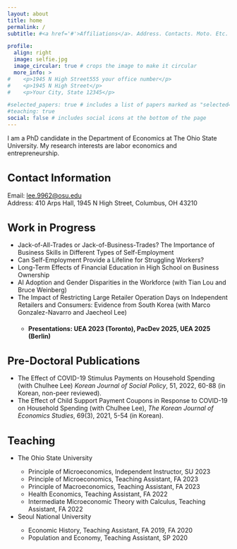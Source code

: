 ```yaml
---
layout: about
title: home 
permalink: /
subtitle: #<a href='#'>Affiliations</a>. Address. Contacts. Moto. Etc.

profile:
  align: right
  image: selfie.jpg
  image_circular: true # crops the image to make it circular
  more_info: >
#    <p>1945 N High Street555 your office number</p>
#    <p>1945 N High Street</p>
#    <p>Your City, State 12345</p>

#selected_papers: true # includes a list of papers marked as "selected={true}"
#teaching: true
social: false # includes social icons at the bottom of the page
---
```


I am a PhD candidate in the Department of Economics at The Ohio State University. My research interests are labor economics and entrepreneurship.  

<style>
h1 {
  font-size: 24px;
}
h3 {
  font-size: 14px;
}
</style>


<h1>Contact Information</h1>

Email: <a href="lee.9962@osu.edu">lee.9962@osu.edu</a><br>
Address: 410 Arps Hall, 1945 N High Street, Columbus, OH 43210<br>

<h1>Work in Progress</h1>

<ul>
  <li>Jack-of-All-Trades or Jack-of-Business-Trades? The Importance of Business Skills in Different Types of Self-Employment</li>
  <li>Can Self-Employment Provide a Lifeline for Struggling Workers?</li>
  <li>Long-Term Effects of Financial Education in High School on Business Ownership</li>
  <li>AI Adoption and Gender Disparities in the Workforce (with Tian Lou and Bruce Weinberg)</li>
  <li>The Impact of Restricting Large Retailer Operation Days on Independent Retailers and Consumers: Evidence from South Korea (with Marco Gonzalez-Navarro and Jaecheol Lee)</li>
  <ul>
    <li><h3>Presentations: UEA 2023 (Toronto), PacDev 2025, UEA 2025 (Berlin)</h3></li> 
  </ul>
</ul>

<h1>Pre-Doctoral Publications</h1>

<ul>
  <li>The Effect of COVID-19 Stimulus Payments on Household Spending (with Chulhee Lee) <i>Korean Journal of Social Policy</i>, 51, 2022, 60-88 (in Korean, non-peer reviewed).</li>
  <li>The Effect of Child Support Payment Coupons in Response to COVID-19 on Household Spending (with Chulhee Lee), <i>The Korean Journal of Economics Studies</i>, 69(3), 2021, 5-54 (in Korean).</li>
</ul>

<h1>Teaching</h1>

<ul>
  <li>The Ohio State University</li>
  <ul>
    <li>Principle of Microeconomics, Independent Instructor, SU 2023</li>
    <li>Principle of Microeconomics, Teaching Assistant, FA 2023</li>
    <li>Principle of Macroeconomics, Teaching Assistant, FA 2023</li>
    <li>Health Economics, Teaching Assistant, FA 2022</li>
    <li>Intermediate Microeconomic Theory with Calculus, Teaching Assistant, FA 2022</li>
  </ul>
  <li>Seoul National University</li>
  <ul>
    <li>Economic History, Teaching Assistant, FA 2019, FA 2020</li>
    <li>Population and Economy, Teaching Assistant, SP 2020</li>
  </ul>
</ul>
